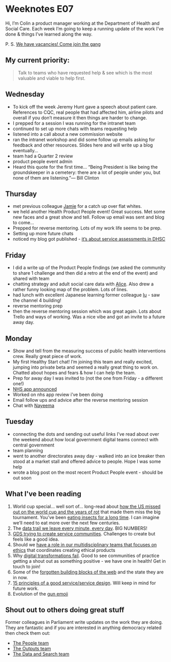# Weeknotes E07
Hi, I’m Colin a product manager working at the Department of Health and Social Care. Each week I’m going to keep a running update of the work I’ve done & things I’ve learned along the way.

P. S. [We have vacancies! Come join the gang](https://t.co/aafdLyCyOK?amp=1)

## My current priority:
> Talk to teams who have requested help & see which is the most valuable and viable to help first.

## Wednesday
- To kick off the week Jeremy Hunt gave a speech about patient care. References to CQC, real people that had affected him, airline pilots and overall if you don’t measure it then things are harder to change.
- I prepped for a session I was running for the intranet team
- continued to set up more chats with teams requesting help
- listened into a call about a new commission website
- ran the intranet workshop and did some follow up emails asking for feedback and other resources. Slides here and will write up a blog eventually...
- team had a Quarter 2 review
- product people event admin
- Heard this quote for the first time… “Being President is like being the groundskeeper in a cemetery: there are a lot of people under you, but none of them are listening.”― Bill Clinton

## Thursday
- met previous colleague [Jamie](https://twitter.com/oddtype?lang=en) for a catch up over flat whites.
- we held another Health Product People event! Great success. Met some new faces and a great show and tell. Follow up email was sent and blog to come...
- Prepped for reverse mentoring. Lots of my work life seems to be prep.
- Setting up more future chats
- noticed my blog got published - [it’s about service assessments in DHSC](https://digitalhealth.blog.gov.uk/2018/06/22/service-assessments-in-dhsc/)

## Friday
- I did a write up of the Product People findings (we asked the community to share 1 challenge and then did a retro at the end of the event) and shared with team
- chatting strategy and adult social care data with [Alice](https://twitter.com/aliceainsworth?lang=en). Also drew a rather funny looking map of the problem. Lots of lines.
- had lunch with excellent Japanese learning former colleague [Iu](https://uk.linkedin.com/in/iu-garcia-siches-1781929) - saw the channel 4 building!
- reverse mentoring prep
- then the reverse mentoring session which was great again. Lots about Trello and ways of working. Was a nice vibe and got an invite to a future away day.

## Monday
- Show and tell from the measuring success of public health interventions crew. Really great piece of work.
- My first Healthy Start chat! I’m joining this team and really excited, jumping into private beta and seemed a really great thing to work on. Chatted about hopes and fears & how I can help the team.
- Prep for away day I was invited to (not the one from Friday - a different one!)
- [NHS app announced](https://www.bbc.co.uk/news/technology-44676493)
- Worked on nhs app review i’ve been doing
- Email follow ups and advice after the reverse mentoring session
- Chat with [Nayeema](https://twitter.com/nayeemac?lang=en)

## Tuesday
- connecting the dots and sending out useful links I’ve read about over the weekend about how local government digital teams connect with central government
- team planning
- went to another directorates away day - walked into an ice breaker then stood at a market stall and offered advice to people. Hope I was some help
- wrote a blog post on the most recent Product People event - should be out soon

## What I've been reading
1. World cup special… well sort of… long-read about [how the US missed out on the world cup and the years of rot](https://www.theringer.com/2018/6/5/17428184/2018-world-cup-us-soccer-inside-story-jurgen-klinsmann-sunil-gulati-bruce-arena) that made them miss the big tournament.
You’ve been [eating insects for a long time](http://www.bbc.co.uk/news/business-43786055). I can imagine we’ll need to eat more over the next few centuries.
2. The [data trail we leave every minute, every day](https://www.forbes.com/sites/bernardmarr/2018/05/21/how-much-data-do-we-create-every-day-the-mind-blowing-stats-everyone-should-read/#90f448e60ba9). BIG NUMBERS!
3. [GDS trying to create service communities](https://gds.blog.gov.uk/2018/01/08/how-cross-government-communities-can-support-cross-government-services/). Challenges to create but feels like a good idea.
4. Should we [have a role in our multidisciplinary teams that focuses on ethics](https://medium.com/@alixtrot/working-ethically-at-speed-4534358e7eed) that coordinates creating ethical products 
5. Why [digital transformations fail](https://blog.wearefuturegov.com/teaching-the-world-to-sing-in-perfect-harmony-or-why-your-transformation-programme-will-fail-ea69fecf1f3a). Good to see communities of practice getting a shout out as something positive - we have one in health! Get in touch to join!
6. Some of the [forgotten building blocks of the web](https://anildash.com/2018/03/22/he-missing-building-blocks-of-the-web/) and the state they are in now.
7. [15 principles of a good service/service design](https://blog.louisedowne.com/2018/06/14/15-principles-of-good-service-design/). Will keep in mind for future work.
8. Evolution of the [gun emoji](https://www.theverge.com/2018/4/25/17278902/google-dumping-pistol-emoji-watergun-microsoft)

## Shout out to others doing great stuff
Former colleagues in Parliament write updates on the work they are doing. They are fantastic and if you are interested in anything democracy related then check them out:
- [The People team](https://ukparliament.github.io/sprintnotes.people/)
- [The Outputs team](https://ukparliament.github.io/sprintnotes.outputs/)
- [The Data and Search team](https://ukparliament.github.io/weeknotes.data-search/)
